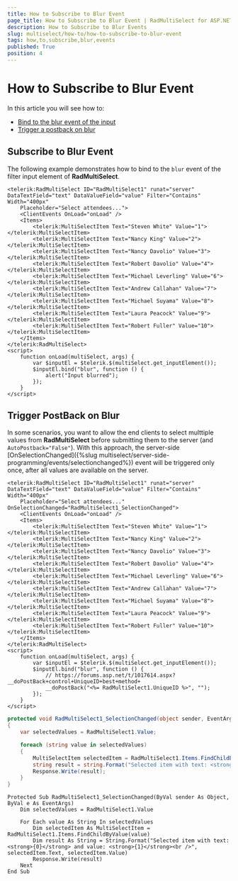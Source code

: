 ```yaml
---
title: How to Subscribe to Blur Event
page_title: How to Subscribe to Blur Event | RadMultiSelect for ASP.NET AJAX Documentation
description: How to Subscribe to Blur Events
slug: multiselect/how-to/how-to-subscribe-to-blur-event
tags: how,to,subscribe,blur,events
published: True
position: 4
---
```


# How to Subscribe to Blur Event

In this article you will see how to:

* [Bind to the blur event of the input](#subscribe-to-blur-event)
* [Trigger a postback on blur](#trigger-postback-on-blur)

## Subscribe to Blur Event

The following example demonstrates how to bind to the `blur` event of the filter input element of **RadMultiSelect**.

````ASP.NET
<telerik:RadMultiSelect ID="RadMultiSelect1" runat="server" DataTextField="text" DataValueField="value" Filter="Contains" Width="400px"
    Placeholder="Select attendees...">
    <ClientEvents OnLoad="onLoad" />
    <Items>
        <telerik:MultiSelectItem Text="Steven White" Value="1"></telerik:MultiSelectItem>
        <telerik:MultiSelectItem Text="Nancy King" Value="2"></telerik:MultiSelectItem>
        <telerik:MultiSelectItem Text="Nancy Davolio" Value="3"></telerik:MultiSelectItem>
        <telerik:MultiSelectItem Text="Robert Davolio" Value="4"></telerik:MultiSelectItem>
        <telerik:MultiSelectItem Text="Michael Leverling" Value="6"></telerik:MultiSelectItem>
        <telerik:MultiSelectItem Text="Andrew Callahan" Value="7"></telerik:MultiSelectItem>
        <telerik:MultiSelectItem Text="Michael Suyama" Value="8"></telerik:MultiSelectItem>
        <telerik:MultiSelectItem Text="Laura Peacock" Value="9"></telerik:MultiSelectItem>
        <telerik:MultiSelectItem Text="Robert Fuller" Value="10"></telerik:MultiSelectItem>
    </Items>
</telerik:RadMultiSelect>
<script>
    function onLoad(multiSelect, args) {
        var $inputEl = $telerik.$(multiSelect.get_inputElement());
        $inputEl.bind("blur", function () {
            alert("Input blurred");
        });
    }
</script>
````

## Trigger PostBack on Blur

In some scenarios, you want to allow the end clients to select multtiple values from **RadMultiSelect** before submitting them to the server (and `AutoPostback="False"`). With this approach, the server-side [OnSelectionChanged]({%slug multiselect/server-side-programming/events/selectionchanged%})
 event will be triggered only once, after all values are available on the server.

````ASP.NET
<telerik:RadMultiSelect ID="RadMultiSelect1" runat="server" DataTextField="text" DataValueField="value" Filter="Contains" Width="400px"
    Placeholder="Select attendees..." OnSelectionChanged="RadMultiSelect1_SelectionChanged">
    <ClientEvents OnLoad="onLoad" />
    <Items>
        <telerik:MultiSelectItem Text="Steven White" Value="1"></telerik:MultiSelectItem>
        <telerik:MultiSelectItem Text="Nancy King" Value="2"></telerik:MultiSelectItem>
        <telerik:MultiSelectItem Text="Nancy Davolio" Value="3"></telerik:MultiSelectItem>
        <telerik:MultiSelectItem Text="Robert Davolio" Value="4"></telerik:MultiSelectItem>
        <telerik:MultiSelectItem Text="Michael Leverling" Value="6"></telerik:MultiSelectItem>
        <telerik:MultiSelectItem Text="Andrew Callahan" Value="7"></telerik:MultiSelectItem>
        <telerik:MultiSelectItem Text="Michael Suyama" Value="8"></telerik:MultiSelectItem>
        <telerik:MultiSelectItem Text="Laura Peacock" Value="9"></telerik:MultiSelectItem>
        <telerik:MultiSelectItem Text="Robert Fuller" Value="10"></telerik:MultiSelectItem>
    </Items>
</telerik:RadMultiSelect>
<script>
    function onLoad(multiSelect, args) {
        var $inputEl = $telerik.$(multiSelect.get_inputElement());
        $inputEl.bind("blur", function () {
            // https://forums.asp.net/t/1017614.aspx?__doPostBack+control+UniqueID+best+method+
            __doPostBack("<%= RadMultiSelect1.UniqueID %>", "");
        });
    }
</script>
````

````C#
protected void RadMultiSelect1_SelectionChanged(object sender, EventArgs e)
{
    var selectedValues = RadMultiSelect1.Value;

    foreach (string value in selectedValues)
    {
        MultiSelectItem selectedItem = RadMultiSelect1.Items.FindChildByValue(value);
        string result = string.Format("Selected item with text: <strong>{0}</strong> and value: <strong>{1}</strong><br />", selectedItem.Text, selectedItem.Value);
        Response.Write(result);
    }
}
````
````VB
Protected Sub RadMultiSelect1_SelectionChanged(ByVal sender As Object, ByVal e As EventArgs)
    Dim selectedValues = RadMultiSelect1.Value

    For Each value As String In selectedValues
        Dim selectedItem As MultiSelectItem = RadMultiSelect1.Items.FindChildByValue(value)
        Dim result As String = String.Format("Selected item with text: <strong>{0}</strong> and value: <strong>{1}</strong><br />", selectedItem.Text, selectedItem.Value)
        Response.Write(result)
    Next
End Sub
````




